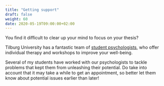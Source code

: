 ```yaml
---
title: "Getting support"
draft: false
weight: 60
date: 2020-05-19T09:00:00+02:00
---
```


You find it difficult to clear up your mind to focus on your thesis?

Tilburg University has a fantastic team of [student psychologists](https://www.tilburguniversity.edu/students/tutoring/psychologist), who offer individual therapy and workshops to improve your well-being.

Several of my students have worked with our psychologists to tackle problems that kept them from unleashing their potential. Do take into account that it may take a while to get an appointment, so better let them know about potential issues earlier than later!
